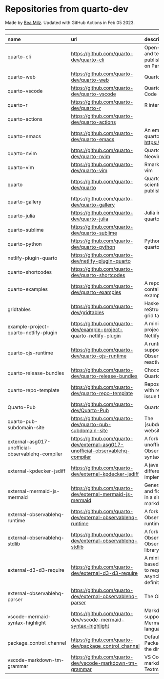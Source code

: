 # Repositories from quarto-dev
Made by [Bea Milz](https://twitter.com/beamilz).
Updated with GitHub Actions in Feb 05 2023.
<hr> 

|name                                             |url                                                                            |description                                                                         | stars| forks| open_issues|
|:------------------------------------------------|:------------------------------------------------------------------------------|:-----------------------------------------------------------------------------------|-----:|-----:|-----------:|
|quarto-cli                                       |https://github.com/quarto-dev/quarto-cli                                       |Open-source scientific and technical publishing system built on Pandoc.             |  1847|   151|         636|
|quarto-web                                       |https://github.com/quarto-dev/quarto-web                                       |Quarto website                                                                      |   127|   318|          23|
|quarto-vscode                                    |https://github.com/quarto-dev/quarto-vscode                                    |Quarto extension for VS Code                                                        |   108|    11|           0|
|quarto-r                                         |https://github.com/quarto-dev/quarto-r                                         |R interface to quarto-cli                                                           |    93|    11|          23|
|quarto-actions                                   |https://github.com/quarto-dev/quarto-actions                                   |                                                                                    |    92|    24|          21|
|quarto-emacs                                     |https://github.com/quarto-dev/quarto-emacs                                     |An emacs mode for quarto: https://quarto.org                                        |    69|     9|           4|
|quarto-nvim                                      |https://github.com/quarto-dev/quarto-nvim                                      |Quarto mode for Neovim                                                              |    53|     1|           3|
|quarto-vim                                       |https://github.com/quarto-dev/quarto-vim                                       |Rmarkdown support for vim                                                           |    48|    12|           6|
|quarto                                           |https://github.com/quarto-dev/quarto                                           |Quarto open-source scientific and technical publishing system                       |    29|     3|          60|
|quarto-gallery                                   |https://github.com/quarto-dev/quarto-gallery                                   |                                                                                    |    18|    16|           0|
|quarto-julia                                     |https://github.com/quarto-dev/quarto-julia                                     |Julia interface to quarto-cli                                                       |    12|     0|           6|
|quarto-sublime                                   |https://github.com/quarto-dev/quarto-sublime                                   |                                                                                    |     9|     1|           1|
|quarto-python                                    |https://github.com/quarto-dev/quarto-python                                    |Python interface to quarto-cli                                                      |     9|     0|           0|
|netlify-plugin-quarto                            |https://github.com/quarto-dev/netlify-plugin-quarto                            |                                                                                    |     8|     1|           5|
|quarto-shortcodes                                |https://github.com/quarto-dev/quarto-shortcodes                                |                                                                                    |     8|     2|           2|
|quarto-examples                                  |https://github.com/quarto-dev/quarto-examples                                  |A repository of self-contained quarto examples                                      |     6|     0|           1|
|gridtables                                       |https://github.com/quarto-dev/gridtables                                       |Haskell parser for reStructuredText-style grid tables.                              |     2|     0|           4|
|example-project-quarto-netlify-plugin            |https://github.com/quarto-dev/example-project-quarto-netlify-plugin            |A minimal Quarto project using Quarto's Netlify plugin                              |     2|     0|           0|
|quarto-ojs-runtime                               |https://github.com/quarto-dev/quarto-ojs-runtime                               |A runtime for quarto's support of ObservableHQ's reactive Javascript                |     2|     1|           2|
|quarto-release-bundles                           |https://github.com/quarto-dev/quarto-release-bundles                           |Chocolatey package for Quarto                                                       |     1|     0|           1|
|quarto-repo-template                             |https://github.com/quarto-dev/quarto-repo-template                             |Repository template with readme styling, issue templates, etc                       |     0|     0|           0|
|Quarto-Pub                                       |https://github.com/quarto-dev/Quarto-Pub                                       |Quarto Pub                                                                          |     0|     0|           2|
|quarto-pub-subdomain-site                        |https://github.com/quarto-dev/quarto-pub-subdomain-site                        |The [subdomain].quarto.pub website                                                  |     0|     0|           0|
|external-asg017-unofficial-observablehq-compiler |https://github.com/quarto-dev/external-asg017-unofficial-observablehq-compiler |A fork of @asg017's unofficial compiler for Observable notebook syntax              |     0|     0|           0|
|external-kpdecker-jsdiff                         |https://github.com/quarto-dev/external-kpdecker-jsdiff                         |A javascript text differencing implementation.                                      |     0|     0|           0|
|external-mermaid-js-mermaid                      |https://github.com/quarto-dev/external-mermaid-js-mermaid                      |Generation of diagram and flowchart from text in a similar manner as markdown       |     0|     0|           0|
|external-observablehq-runtime                    |https://github.com/quarto-dev/external-observablehq-runtime                    |A fork of the Observable dataflow runtime.                                          |     0|     0|           0|
|external-observablehq-stdlib                     |https://github.com/quarto-dev/external-observablehq-stdlib                     |A fork of ObservableHQ's Observable standard library.                               |     0|     0|           0|
|external-d3-d3-require                           |https://github.com/quarto-dev/external-d3-d3-require                           |A minimal, promise-based implementation to require asynchronous module definitions. |     0|     0|           0|
|external-observablehq-parser                     |https://github.com/quarto-dev/external-observablehq-parser                     |The Observable parser.                                                              |     0|     0|           0|
|vscode-mermaid-syntax-highlight                  |https://github.com/quarto-dev/vscode-mermaid-syntax-highlight                  |Markdown syntax support for the Mermaid charting language                           |     0|     0|           0|
|package_control_channel                          |https://github.com/quarto-dev/package_control_channel                          |Default channel file for Package Control. Follow the directions at:                 |     0|     0|           0|
|vscode-markdown-tm-grammar                       |https://github.com/quarto-dev/vscode-markdown-tm-grammar                       |VS Code built-in markdown extension's Textmate grammar                              |     0|     0|           0|
